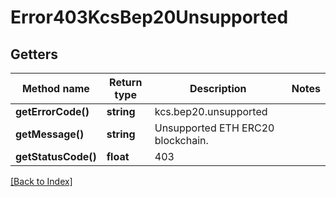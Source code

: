 # Error403KcsBep20Unsupported

## Getters

Method name | Return type | Description | Notes
------------ | ------------- | ------------- | -------------
**getErrorCode()** | **string** | kcs.bep20.unsupported |
**getMessage()** | **string** | Unsupported ETH ERC20 blockchain. |
**getStatusCode()** | **float** | 403 |

[[Back to Index]](../index.md)
